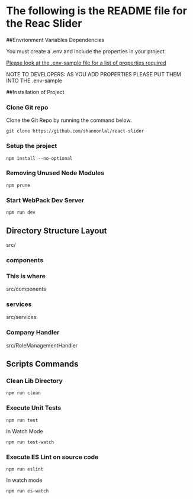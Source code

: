 # The following is the README file for the Reac Slider

##Envrionment Variables Dependencies
 

You must create a .env and include the properties in your project.  

[Please look at the .env-sample file for a list of properties required](./env-sample)

NOTE TO DEVELOPERS:  AS YOU ADD PROPERTIES PLEASE PUT THEM INTO THE .env-sample



##Installation of Project


### Clone Git repo
Clone the Git Repo by running the command below.  

```
git clone https://github.com/shannonlal/react-slider
```


### Setup the project
```
npm install --no-optional
```


### Removing Unused Node Modules
```
npm prune
```

### Start WebPack Dev Server
```
npm run dev
```

## Directory Structure Layout
src/

### components
### This is where 
src/components

### services
src/services

### Company Handler
src/RoleManagementHandler

## Scripts Commands

### Clean Lib Directory
```
npm run clean
```

### Execute Unit Tests
```
npm run test 
```
In Watch Mode

```
npm run test-watch
```

### Execute ES Lint on source code 
```
npm run eslint
```
In watch mode 

```
npm run es-watch
```

